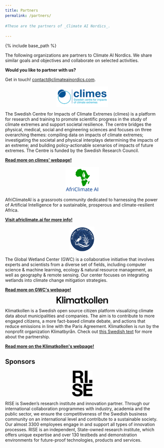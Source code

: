 ```yaml
---
title: Partners
permalink: /partners/

#These are the partners of _Climate AI Nordics_.

---
```

{% include base_path %}

<style>
.logo {
  max-width: 12em;
  max-height: 6em;
  margin: 1em;
  margin-left: auto;
  margin-right: auto;
  display: block;
}
</style>

The following organizations are partners to Climate AI Nordics. We share similar goals and objectives and collaborate on selected activities.

**Would you like to partner with us?**

Get in touch! [contact@climateainordics.com](mailto:contact@climateainordics.com).

<img class="logo" src="/images/partners/climes.png" />

The Swedish Centre for Impacts of Climate Extremes (climes) is a platform for research and training to promote scientific progress in the study of climate extremes and support societal resilience. The centre bridges the physical, medical, social and engineering sciences and focuses on three overarching themes: compiling data on impacts of climate extremes; investigating the societal and physical interplays determining the impacts of an extreme; and building policy-actionable scenarios of impacts of future extremes. The Centre is funded by the Swedish Research Council.

**[Read more on climes' webpage!](https://climes.se/)**

<img class="logo" src="/images/partners/africlimateai.png" />

AfriClimateAI is a grassroots community dedicated to harnessing the power of Artificial Intelligence for a sustainable, prosperous and climate-resilient Africa. 

**[Visit africlimate.ai for more info!](https://africlimate.ai/)**

<img class="logo" src="/images/partners/gwc.png" />

The Global Wetland Center (GWC) is a collaborative initiative that involves experts and scientists from a diverse set of fields, including computer science & machine learning, ecology & natural resource management, as well as geography & remote sensing. Our center focuses on integrating wetlands into climate change mitigation strategies.

**[Read more on GWC's webpage!](https://globalwetlandcenter.ku.dk/)**

<img class="logo" src="/images/partners/Klimatkollen_Black.png" />

Klimatkollen is a Swedish open source citizen platform visualizing climate data about municipalities and companies. The aim is to contribute to more engaged citizens, a more fact-based climate debate, and actions that reduce emissions in line with the Paris Agreement. Klimatkollen is run by the nonprofit organization Klimatbyrån. Check out [this Swedish text](https://www.mynewsdesk.com/se/klimatbyraan/pressreleases/klimatkollen-ny-partner-till-climate-ai-nordics-3368777) for more about the partnership.

**[Read more on the Klimatkollen's webpage!](https://www.klimatkollen.se/in-english)**

## Sponsors

<img class="logo" src="/images/partners/rise.svg" />

RISE is Sweden’s research institute and innovation partner. Through our international collaboration programmes with industry, academia and the public sector, we ensure the competitiveness of the Swedish business community on an international level and contribute to a sustainable society. Our almost 3300 employees engage in and support all types of innovation processes. RISE is an independent, State-owned research institute, which offers unique expertise and over 130 testbeds and demonstration environments for future-proof technologies, products and services.


